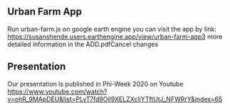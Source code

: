 ## Urban Farm App
Run urban-farm.js on google earth engine
you can visit the app by link: https://susanshende.users.earthengine.app/view/urban-farm-app3
more detailed information in the ADD.pdfCancel changes

## Presentation
Our presentation is published in Phi-Week 2020 on Youtube
https://www.youtube.com/watch?v=ohR_9MApDEU&list=PLvT7fd9OiI9XELZXcljYTftUtJ_NFWRrY&index=65

